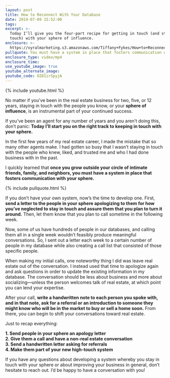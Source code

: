 ```yaml
---
layout: post
title: How to Reconnect With Your Database
date: 2019-07-09 15:52:00
tags:
excerpt: >-
  Today I’ll give you the four-part recipe for getting in touch (and staying in
  touch) with your sphere of influence.
enclosure: >-
  https://vyralmarketing.s3.amazonaws.com/Tiffany+Fykes/How+to+Reconnect+With+Your+Database.mp4
pullquote: You must have a system in place that fosters communication with your sphere.
enclosure_type: video/mp4
enclosure_time:
use_youtube_image: true
youtube_alternate_image:
youtube_code: OZ81irSpyjA
---
```


{% include youtube.html %}

No matter if you’ve been in the real estate business for two, five, or 12 years, staying in touch with the people you know, or your **sphere of influence**, is an instrumental part of your continued success.&nbsp;

If you’ve been an agent for any number of years and you aren’t doing this, don’t panic: **Today I’ll start you on the right track to keeping in touch with your sphere.&nbsp;**

In the first few years of my real estate career, I made the mistake that so many other agents make. I had gotten so busy that I wasn’t staying in touch with the people who knew, liked, and trusted me and who I had done business with in the past.&nbsp;

I quickly learned that **once you grow outside your circle of intimate friends, family, and neighbors, you must have a system in place that fosters communication with your sphere. &nbsp;**

{% include pullquote.html %}

If you don’t have your own system, now’s the time to develop one. First, **send a letter to the people in your sphere apologizing to them for how you’ve neglected to stay in touch and assure them that you plan to turn it around.** Then, let them know that you plan to call sometime in the following week.

Now, some of us have hundreds of people in our databases, and calling them all in a single week wouldn’t feasibly produce meaningful conversations. So, I sent out a letter each week to a certain number of people in my database while also creating a call list that consisted of those specific people.&nbsp;

When making my initial calls, one noteworthy thing I did was leave real estate out of the conversation. I instead used that time to apologize again and ask questions in order to update the existing information in my database. The conversation should be less about business and more about socializing—unless the person welcomes talk of real estate, at which point you can lend your expertise.&nbsp;

After your call, **write a handwritten note to each person you spoke with, and in that note, ask for a referral or an introduction to someone they might know who will be in the market to buy or sell a home soon.** From there, you can begin to shift your conversations toward real estate. &nbsp;

Just to recap everything:&nbsp;

**1\. Send people in your sphere an apology letter&nbsp;<br>2\. Give them a call and have a non-real estate conversation&nbsp;<br>3\. Send a handwritten letter asking for referrals<br>4\. Make them part of your new high-touch system**

If you have any questions about developing a system whereby you stay in touch with your sphere or about improving your business in general, don’t hesitate to reach out. I’d be happy to have a conversation with you\!&nbsp;